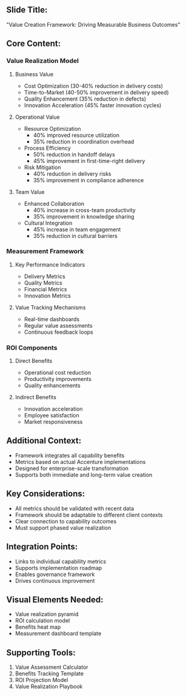 
## Slide Title:
"Value Creation Framework: Driving Measurable Business Outcomes"

## Core Content:

### Value Realization Model
1. Business Value
   - Cost Optimization (30-40% reduction in delivery costs)
   - Time-to-Market (40-50% improvement in delivery speed)
   - Quality Enhancement (35% reduction in defects)
   - Innovation Acceleration (45% faster innovation cycles)

2. Operational Value
   - Resource Optimization
     * 40% improved resource utilization
     * 35% reduction in coordination overhead
   - Process Efficiency
     * 50% reduction in handoff delays
     * 45% improvement in first-time-right delivery
   - Risk Mitigation
     * 40% reduction in delivery risks
     * 35% improvement in compliance adherence

3. Team Value
   - Enhanced Collaboration
     * 40% increase in cross-team productivity
     * 35% improvement in knowledge sharing
   - Cultural Integration
     * 45% increase in team engagement
     * 35% reduction in cultural barriers

### Measurement Framework
1. Key Performance Indicators
   - Delivery Metrics
   - Quality Metrics
   - Financial Metrics
   - Innovation Metrics

2. Value Tracking Mechanisms
   - Real-time dashboards
   - Regular value assessments
   - Continuous feedback loops

### ROI Components
1. Direct Benefits
   - Operational cost reduction
   - Productivity improvements
   - Quality enhancements

2. Indirect Benefits
   - Innovation acceleration
   - Employee satisfaction
   - Market responsiveness

## Additional Context:
- Framework integrates all capability benefits
- Metrics based on actual Accenture implementations
- Designed for enterprise-scale transformation
- Supports both immediate and long-term value creation

## Key Considerations:
- All metrics should be validated with recent data
- Framework should be adaptable to different client contexts
- Clear connection to capability outcomes
- Must support phased value realization

## Integration Points:
- Links to individual capability metrics
- Supports implementation roadmap
- Enables governance framework
- Drives continuous improvement

## Visual Elements Needed:
- Value realization pyramid
- ROI calculation model
- Benefits heat map
- Measurement dashboard template

## Supporting Tools:
1. Value Assessment Calculator
2. Benefits Tracking Template
3. ROI Projection Model
4. Value Realization Playbook

